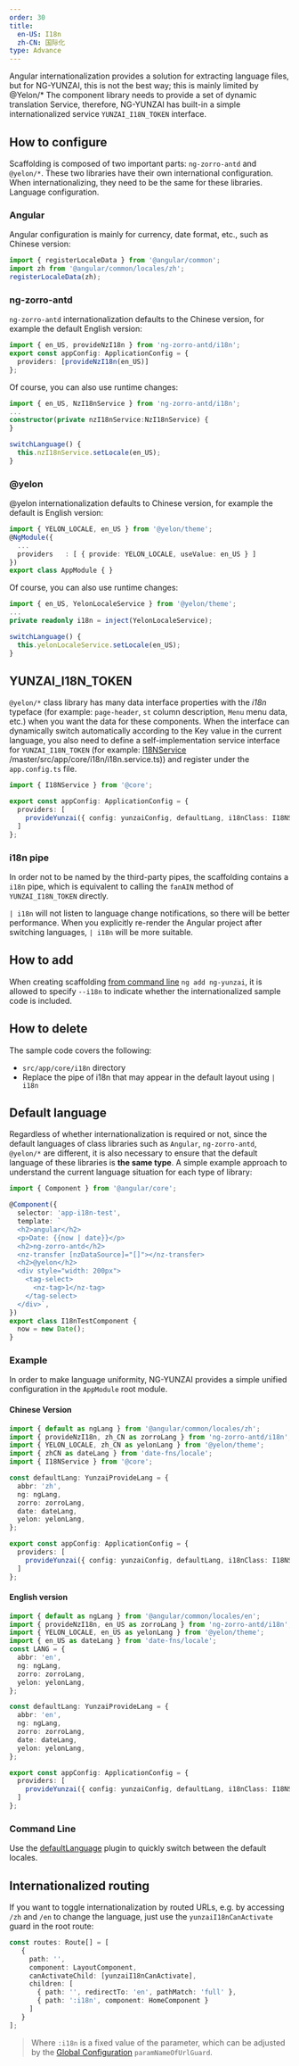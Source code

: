 ```yaml
---
order: 30
title:
  en-US: I18n
  zh-CN: 国际化
type: Advance
---
```


Angular internationalization provides a solution for extracting language files, but for NG-YUNZAI, this is not the best way; this is mainly limited by @Yelon/* The component library needs to provide a set of dynamic translation Service, therefore, NG-YUNZAI has built-in a simple internationalized service `YUNZAI_I18N_TOKEN` interface.

## How to configure

Scaffolding is composed of two important parts: `ng-zorro-antd` and `@yelon/*`. These two libraries have their own international configuration. When internationalizing, they need to be the same for these libraries. Language configuration.

### Angular

Angular configuration is mainly for currency, date format, etc., such as Chinese version:

```ts
import { registerLocaleData } from '@angular/common';
import zh from '@angular/common/locales/zh';
registerLocaleData(zh);
```

### ng-zorro-antd

`ng-zorro-antd` internationalization defaults to the Chinese version, for example the default English version:

```ts
import { en_US, provideNzI18n } from 'ng-zorro-antd/i18n';
export const appConfig: ApplicationConfig = {
  providers: [provideNzI18n(en_US)]
};
```

Of course, you can also use runtime changes:

```ts
import { en_US, NzI18nService } from 'ng-zorro-antd/i18n';
...
constructor(private nzI18nService:NzI18nService) {
}

switchLanguage() {
  this.nzI18nService.setLocale(en_US);
}
```

### @yelon

@yelon internationalization defaults to Chinese version, for example the default is English version:

```ts
import { YELON_LOCALE, en_US } from '@yelon/theme';
@NgModule({
  ...
  providers   : [ { provide: YELON_LOCALE, useValue: en_US } ]
})
export class AppModule { }
```

Of course, you can also use runtime changes:

```ts
import { en_US, YelonLocaleService } from '@yelon/theme';
...
private readonly i18n = inject(YelonLocaleService);

switchLanguage() {
  this.yelonLocaleService.setLocale(en_US);
}
```

## YUNZAI_I18N_TOKEN

`@yelon/*` class library has many data interface properties with the _i18n_ typeface (for example: `page-header`, `st` column description, `Menu` menu data, etc.) when you want the data for these components. When the interface can dynamically switch automatically according to the Key value in the current language, you also need to define a self-implementation service interface for `YUNZAI_I18N_TOKEN` (for example: [I18NService](https://github.com/hbyunzai/ng-yunzai/blob) /master/src/app/core/i18n/i18n.service.ts)) and register under the `app.config.ts` file.

```ts
import { I18NService } from '@core';

export const appConfig: ApplicationConfig = {
  providers: [
    provideYunzai({ config: yunzaiConfig, defaultLang, i18nClass: I18NService }),
  ]
};
```

### i18n pipe

In order not to be named by the third-party pipes, the scaffolding contains a `i18n` pipe, which is equivalent to calling the `fanAIN` method of `YUNZAI_I18N_TOKEN` directly.

`| i18n` will not listen to language change notifications, so there will be better performance. When you explicitly re-render the Angular project after switching languages, `| i18n` will be more suitable.

## How to add

When creating scaffolding [from command line](/cli/add) `ng add ng-yunzai`, it is allowed to specify `--i18n` to indicate whether the internationalized sample code is included.

## How to delete

The sample code covers the following:

- `src/app/core/i18n` directory
- Replace the pipe of i18n that may appear in the default layout using `| i18n`

## Default language

Regardless of whether internationalization is required or not, since the default languages ​​of class libraries such as `Angular`, `ng-zorro-antd`, `@yelon/*` are different, it is also necessary to ensure that the default language of these libraries is **the same type**. A simple example approach to understand the current language situation for each type of library:

```ts
import { Component } from '@angular/core';

@Component({
  selector: 'app-i18n-test',
  template: `
  <h2>angular</h2>
  <p>Date: {{now | date}}</p>
  <h2>ng-zorro-antd</h2>
  <nz-transfer [nzDataSource]="[]"></nz-transfer>
  <h2>@yelon</h2>
  <div style="width: 200px">
    <tag-select>
      <nz-tag>1</nz-tag>
    </tag-select>
  </div>`,
})
export class I18nTestComponent {
  now = new Date();
}
```

### Example

In order to make language uniformity, NG-YUNZAI provides a simple unified configuration in the `AppModule` root module.

#### Chinese Version

```ts
import { default as ngLang } from '@angular/common/locales/zh';
import { provideNzI18n, zh_CN as zorroLang } from 'ng-zorro-antd/i18n';
import { YELON_LOCALE, zh_CN as yelonLang } from '@yelon/theme';
import { zhCN as dateLang } from 'date-fns/locale';
import { I18NService } from '@core';

const defaultLang: YunzaiProvideLang = {
  abbr: 'zh',
  ng: ngLang,
  zorro: zorroLang,
  date: dateLang,
  yelon: yelonLang,
};

export const appConfig: ApplicationConfig = {
  providers: [
    provideYunzai({ config: yunzaiConfig, defaultLang, i18nClass: I18NService }),
  ]
};
```

#### English version

```ts
import { default as ngLang } from '@angular/common/locales/en';
import { provideNzI18n, en_US as zorroLang } from 'ng-zorro-antd/i18n';
import { YELON_LOCALE, en_US as yelonLang } from '@yelon/theme';
import { en_US as dateLang } from 'date-fns/locale';
const LANG = {
  abbr: 'en',
  ng: ngLang,
  zorro: zorroLang,
  yelon: yelonLang,
};

const defaultLang: YunzaiProvideLang = {
  abbr: 'en',
  ng: ngLang,
  zorro: zorroLang,
  date: dateLang,
  yelon: yelonLang,
};

export const appConfig: ApplicationConfig = {
  providers: [
    provideYunzai({ config: yunzaiConfig, defaultLang, i18nClass: I18NService }),
  ]
};
```

### Command Line

Use the [defaultLanguage](/cli/plugin/zh#defaultLanguage) plugin to quickly switch between the default locales.

## Internationalized routing

If you want to toggle internationalization by routed URLs, e.g. by accessing `/zh` and `/en` to change the language, just use the `yunzaiI18nCanActivate` guard in the root route:

```ts
const routes: Route[] = [
   {
     path: '',
     component: LayoutComponent,
     canActivateChild: [yunzaiI18nCanActivate],
     children: [
       { path: '', redirectTo: 'en', pathMatch: 'full' },
       { path: ':i18n', component: HomeComponent }
     ]
   }
];
````

> Where `:i18n` is a fixed value of the parameter, which can be adjusted by the [Global Configuration](/docs/global-config) `paramNameOfUrlGuard`.
